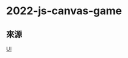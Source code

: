 # 2022-js-canvas-game

## 來源

[UI](https://challenge.thef2e.com/user/1600?schedule=3686#works-3686)

